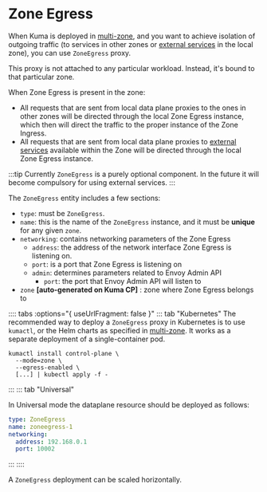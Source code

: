 # Zone Egress

When Kuma is deployed in [multi-zone](../deployments/multi-zone.md),
and you want to achieve isolation of outgoing traffic (to services in other 
zones or [external services](../policies/external-services.md) in the local zone),
you can use `ZoneEgress` proxy.

This proxy is not attached to any particular workload. Instead, it's bound to
that particular zone.

When Zone Egress is present in the zone:
* All requests that are sent from local data plane proxies to the ones in other
  zones will be directed through the local Zone Egress instance, which then will
  direct the traffic to the proper instance of the Zone Ingress.
* All requests that are sent from local data plane proxies to [external services](../policies/external-services.md)
  available within the Zone will be directed through the local Zone Egress
  instance.

:::tip
Currently `ZoneEgress` is a purely optional component.
In the future it will become compulsory for using external services.
:::

The `ZoneEgress` entity includes a few sections:

* `type`: must be `ZoneEgress`.
* `name`: this is the name of the `ZoneEgress` instance, and it must be **unique**
   for any given `zone`.
* `networking`: contains networking parameters of the Zone Egress
    * `address`: the address of the network interface Zone Egress is listening on.
    * `port`: is a port that Zone Egress is listening on
    * `admin`: determines parameters related to Envoy Admin API
      * `port`: the port that Envoy Admin API will listen to
* `zone` **[auto-generated on Kuma CP]** : zone where Zone Egress belongs to

:::: tabs :options="{ useUrlFragment: false }"
::: tab "Kubernetes"
The recommended way to deploy a `ZoneEgress` proxy in Kubernetes is to use
`kumactl`, or the Helm charts as specified in [multi-zone](../deployments/multi-zone.md).
It works as a separate deployment of a single-container pod.

```shell
kumactl install control-plane \
  --mode=zone \
  --egress-enabled \
  [...] | kubectl apply -f -
```

:::
::: tab "Universal"

In Universal mode the dataplane resource should be deployed as follows:

```yaml
type: ZoneEgress
name: zoneegress-1
networking:
  address: 192.168.0.1
  port: 10002
```
:::
::::

A `ZoneEgress` deployment can be scaled horizontally.
